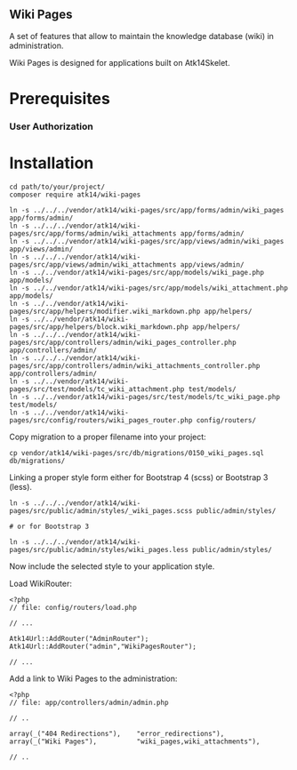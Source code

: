 Wiki Pages
----------

A set of features that allow to maintain the knowledge database (wiki) in administration.

Wiki Pages is designed for applications built on Atk14Skelet.

Prerequisites
=============

### User Authorization

Installation
============

    cd path/to/your/project/
    composer require atk14/wiki-pages

    ln -s ../../../vendor/atk14/wiki-pages/src/app/forms/admin/wiki_pages app/forms/admin/
    ln -s ../../../vendor/atk14/wiki-pages/src/app/forms/admin/wiki_attachments app/forms/admin/
    ln -s ../../../vendor/atk14/wiki-pages/src/app/views/admin/wiki_pages app/views/admin/
    ln -s ../../../vendor/atk14/wiki-pages/src/app/views/admin/wiki_attachments app/views/admin/
    ln -s ../../vendor/atk14/wiki-pages/src/app/models/wiki_page.php app/models/
    ln -s ../../vendor/atk14/wiki-pages/src/app/models/wiki_attachment.php app/models/
    ln -s ../../vendor/atk14/wiki-pages/src/app/helpers/modifier.wiki_markdown.php app/helpers/
    ln -s ../../vendor/atk14/wiki-pages/src/app/helpers/block.wiki_markdown.php app/helpers/
    ln -s ../../../vendor/atk14/wiki-pages/src/app/controllers/admin/wiki_pages_controller.php app/controllers/admin/
    ln -s ../../../vendor/atk14/wiki-pages/src/app/controllers/admin/wiki_attachments_controller.php app/controllers/admin/
    ln -s ../../vendor/atk14/wiki-pages/src/test/models/tc_wiki_attachment.php test/models/
    ln -s ../../vendor/atk14/wiki-pages/src/test/models/tc_wiki_page.php test/models/
    ln -s ../../vendor/atk14/wiki-pages/src/config/routers/wiki_pages_router.php config/routers/



Copy migration to a proper filename into your project:

    cp vendor/atk14/wiki-pages/src/db/migrations/0150_wiki_pages.sql db/migrations/

Linking a proper style form either for Bootstrap 4 (scss) or Bootstrap 3 (less).

    ln -s ../../../vendor/atk14/wiki-pages/src/public/admin/styles/_wiki_pages.scss public/admin/styles/

    # or for Bootstrap 3

    ln -s ../../../vendor/atk14/wiki-pages/src/public/admin/styles/wiki_pages.less public/admin/styles/


Now include the selected style to your application style.

Load WikiRouter:

    <?php
    // file: config/routers/load.php

    // ...

    Atk14Url::AddRouter("AdminRouter");
    Atk14Url::AddRouter("admin","WikiPagesRouter");

    // ...

Add a link to Wiki Pages to the administration:

    <?php
    // file: app/controllers/admin/admin.php

    // ..

    array(_("404 Redirections"),    "error_redirections"),
    array(_("Wiki Pages"),          "wiki_pages,wiki_attachments"),

    // ..

[//]: # ( vim: set ts=2 et: )
